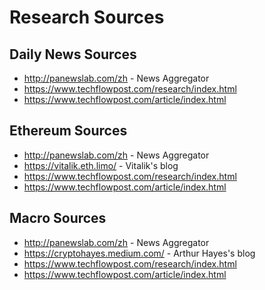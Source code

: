 # Research Sources

## Daily News Sources

- http://panewslab.com/zh - News Aggregator
- https://www.techflowpost.com/research/index.html
- https://www.techflowpost.com/article/index.html

## Ethereum Sources

- http://panewslab.com/zh - News Aggregator
- https://vitalik.eth.limo/ - Vitalik's blog
- https://www.techflowpost.com/research/index.html
- https://www.techflowpost.com/article/index.html


## Macro Sources

- http://panewslab.com/zh - News Aggregator
- https://cryptohayes.medium.com/ - Arthur Hayes's blog
- https://www.techflowpost.com/research/index.html
- https://www.techflowpost.com/article/index.html